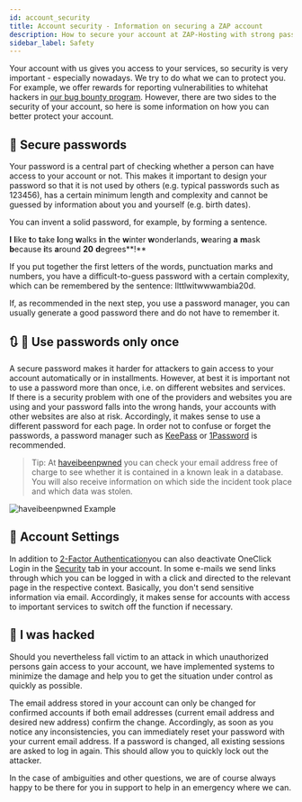 ```yaml
---
id: account_security
title: Account security - Information on securing a ZAP account
description: How to secure your account at ZAP-Hosting with strong passwords and 2-factor authentication - ZAP-Hosting.com Documentation
sidebar_label: Safety
---
```


Your account with us gives you access to your services, so security is very important - especially nowadays. We try to do what we can to protect you. For example, we offer rewards for reporting vulnerabilities to whitehat hackers in [our bug bounty program](https://zap-hosting.com/en/security/).
However, there are two sides to the security of your account, so here is some information on how you can better protect your account.

## 🔑 Secure passwords

Your password is a central part of checking whether a person can have access to your account or not. This makes it important to design your password so that it is not used by others (e.g. typical passwords such as 123456), has a certain minimum length and complexity and cannot be guessed by information about you and yourself (e.g. birth dates).

You can invent a solid password, for example, by forming a sentence.

**I** **l**ike **t**o **t**ake **l**ong **w**alks **i**n **t**he **w**inter **w**onderlands, **w**earing **a** **m**ask **b**ecause **i**ts **a**round **20** **d**egrees**!**


If you put together the first letters of the words, punctuation marks and numbers, you have a difficult-to-guess password with a certain complexity, which can be remembered by the sentence: Ilttlwitwwwambia20d.

If, as recommended in the next step, you use a password manager, you can usually generate a good password there and do not have to remember it.

## 🔃 🚫 Use passwords only once

A secure password makes it harder for attackers to gain access to your account automatically or in installments. However, at best it is important not to use a password more than once, i.e. on different websites and services. If there is a security problem with one of the providers and websites you are using and your password falls into the wrong hands, your accounts with other websites are also at risk.
Accordingly, it makes sense to use a different password for each page. In order not to confuse or forget the passwords, a password manager such as [KeePass](https://keepass.info/) or [1Password](https://1password.com/) is recommended. 

> Tip: At [haveibeenpwned](https://haveibeenpwned.com/) you can check your email address free of charge to see whether it is contained in a known leak in a database. You will also receive information on which side the incident took place and which data was stolen.

![haveibeenpwned Example](https://screensaver01.zap-hosting.com/index.php/s/7AxDKnpbysYzwNr/preview)

## 🔧 Account Settings

In addition to [2-Factor Authentication](https://zap-hosting.com/guides/docs/en/account_2factor/)you can also deactivate OneClick Login in the [Security](https://zap-hosting.com/en/customer/home/security/) tab in your account. In some e-mails we send links through which you can be logged in with a click and directed to the relevant page in the respective context. Basically, you don't send sensitive information via email. Accordingly, it makes sense for accounts with access to important services to switch off the function if necessary.

## 🚨 I was hacked

Should you nevertheless fall victim to an attack in which unauthorized persons gain access to your account, we have implemented systems to minimize the damage and help you to get the situation under control as quickly as possible.

The email address stored in your account can only be changed for confirmed accounts if both email addresses (current email address and desired new address) confirm the change. Accordingly, as soon as you notice any inconsistencies, you can immediately reset your password with your current email address. If a password is changed, all existing sessions are asked to log in again. This should allow you to quickly lock out the attacker.

In the case of ambiguities and other questions, we are of course always happy to be there for you in support to help in an emergency where we can.
